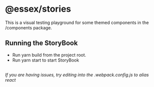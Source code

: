 # @essex/stories

This is a visual testing playground for some themed components in the /components package.

## Running the StoryBook

- Run yarn build from the project root.
- Run yarn start to start StoryBook

<br /> _If you are having issues, try editing into the .webpack.config.js to alias react_
